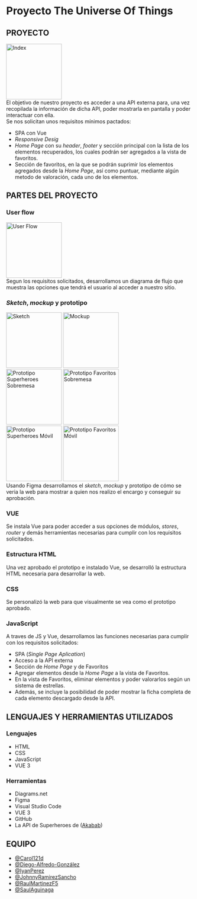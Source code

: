 # Proyecto The Universe Of Things
## PROYECTO
<a href="https://yquetecuentas.com/f5/The-Universe-Of-Things/index.jpg" target="_blank"><img src="https://yquetecuentas.com/f5/The-Universe-Of-Things/index.jpg" alt="Index" width="150"></a>   
El objetivo de nuestro proyecto es acceder a una API externa para, una vez recopilada la información de dicha API, poder mostrarla en pantalla y poder interactuar con ella.   
Se nos solicitan unos requisitos mínimos pactados:   
- SPA con Vue
- *Responsive Desig*
- *Home Page* con su *header*, *footer* y sección principal con la lista de los elementos recuperados, los cuales podrán ser agregados a la vista de favoritos.
- Sección de favoritos, en la que se podrán suprimir los elementos agregados desde la *Home Page*, así como puntuar, mediante algún metodo de valoración, cada uno de los elementos.
## PARTES DEL PROYECTO
### User flow
<a href="https://yquetecuentas.com/f5/The-Universe-Of-Things/userFlow.jpg" target="_blank"><img src="https://yquetecuentas.com/f5/The-Universe-Of-Things/userFlow.jpg" alt="User Flow" width="150"></a>   
Segun los requisitos solicitados, desarrollamos un diagrama de flujo que muestra las opciones que tendrá el usuario al acceder a nuestro sitio.
### *Sketch*, *mockup* y prototipo
<a href="https://yquetecuentas.com/f5/The-Universe-Of-Things/Sketch-Herores.png" target="_blank"><img src="https://yquetecuentas.com/f5/The-Universe-Of-Things/Sketch-Herores.png" alt="Sketch" width="150"></a>
<a href="https://yquetecuentas.com/f5/The-Universe-Of-Things/Mockup-Superheores.png" target="_blank"><img src="https://yquetecuentas.com/f5/The-Universe-Of-Things/Mockup-Superheores.png" alt="Mockup" width="150"></a>   
<a href="https://yquetecuentas.com/f5/The-Universe-Of-Things/Prototipe-Superheores.png" target="_blank"><img src="https://yquetecuentas.com/f5/The-Universe-Of-Things/Prototipe-Superheores.png" alt="Prototipo Superheroes Sobremesa" width="150"></a>
<a href="https://yquetecuentas.com/f5/The-Universe-Of-Things/Prototype-Favoritos.png" target="_blank"><img src="https://yquetecuentas.com/f5/The-Universe-Of-Things/Prototype-Favoritos.png" alt="Prototipo Favoritos Sobremesa" width="150"></a>   
<a href="https://yquetecuentas.com/f5/The-Universe-Of-Things/Prototipe-Movil-Superheores.png" target="_blank"><img src="https://yquetecuentas.com/f5/The-Universe-Of-Things/Prototipe-Movil-Superheores.png" alt="Prototipo Superheroes Móvil" width="150"></a>
<a href="https://yquetecuentas.com/f5/The-Universe-Of-Things/Prototipe-Movil-Favoritos.png" target="_blank"><img src="https://yquetecuentas.com/f5/The-Universe-Of-Things/Prototipe-Movil-Favoritos.png" alt="Prototipo Favoritos Móvil" width="150"></a>   
Usando Figma desarrollamos el *sketch*, *mockup* y prototipo de cómo se veria la web para mostrar a quien nos realizo el encargo y conseguir su aprobación.
### VUE
Se instala Vue para poder acceder a sus opciones de módulos, *stores*, *router* y demás herramientas necesarias para cumplir con los requisitos solicitados.
### Estructura HTML
Una vez aprobado el prototipo e instalado Vue, se desarrolló la estructura HTML necesaria para desarrollar la web.
### CSS
Se personalizó la web para que visualmente se vea como el prototipo aprobado.
### JavaScript
A traves de JS y Vue, desarrollamos las funciones necesarias para cumplir con los requisitos solicitados:
- SPA (*Single Page Aplication*)
- Acceso a la API externa
- Sección de *Home Page* y de Favoritos
- Agregar elementos desde la *Home Page* a la vista de Favoritos.
- En la vista de Favoritos, eliminar elementos y poder valorarlos según un sistema de estrellas.
- Además, se incluye la posibilidad de poder mostrar la ficha completa de cada elemento descargado desde la API.
## LENGUAJES Y HERRAMIENTAS UTILIZADOS
### Lenguajes
- HTML
- CSS
- JavaScript
- VUE 3
### Herramientas
- Diagrams.net
- Figma
- Visual Studio Code
- VUE 3
- GitHub
- La API de Superheroes de ([Akabab](https://akabab.github.io/superhero-api/api/#alljson))
## EQUIPO
- [@Carol121d](https://github.com/Carol21d)
- [@Diego-Alfredo-González](https://github.com/diegofred10)
- [@IyanPerez](https://github.com/IyanPerez)
- [@JohnnyRamirezSancho](https://github.com/JohnnyRamirezSancho)
- [@RaulMartinezF5](https://github.com/RaulMartinezF5)
- [@SaulAguinaga](https://github.com/SaulAguinaga)